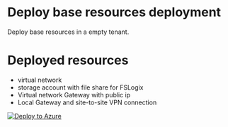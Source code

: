 # Deploy base resources deployment
Deploy base resources in a empty tenant.

# Deployed resources
  - virtual network
  - storage account with file share for FSLogix
  - Virtual network Gateway with public ip
  - Local Gateway and site-to-site VPN connection

[![Deploy to Azure](https://aka.ms/deploytoazurebutton)](https://portal.azure.com/#create/Microsoft.Template/uri/https%3A%2F%2Fraw.githubusercontent.com%2FBJD1997%2FDeployAzureNetworkWithGatewayandStorage%2Fmain%2FmainTemplate.json)
